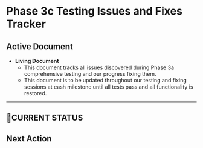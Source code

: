 # Phase 3c Testing Issues and Fixes Tracker
## Active Document
- **Living Document**
  - This document tracks all issues discovered during Phase 3a comprehensive testing and our progress fixing them.
  - This document is to be updated throughout our testing and fixing sessions at eash milestone until all tests pass and all functionality is restored.
---
## **🎯CURRENT STATUS**

## **Next Action**